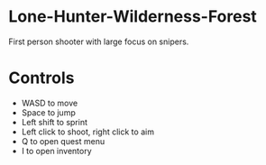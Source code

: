 # Lone-Hunter-Wilderness-Forest
First person shooter with large focus on snipers.

# Controls
- WASD to move
- Space to jump
- Left shift to sprint
- Left click to shoot, right click to aim
- Q to open quest menu
- I to open inventory
